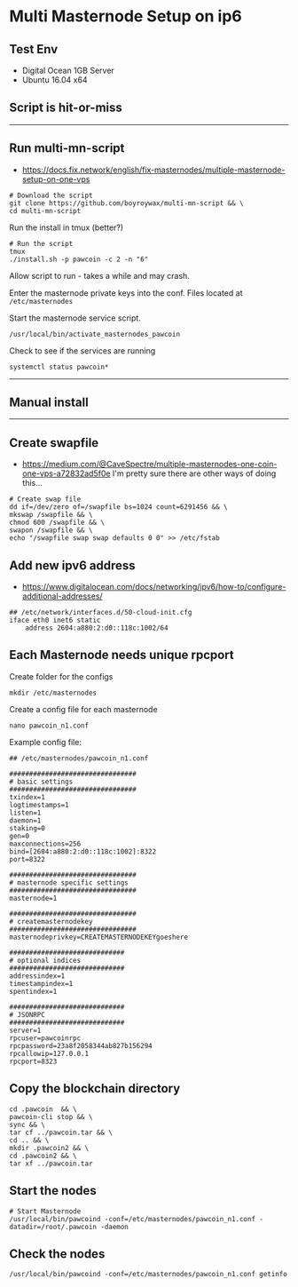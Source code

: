 # Multi Masternode Setup on ip6

## Test Env
* Digital Ocean 1GB Server
* Ubuntu 16.04 x64

## Script is hit-or-miss
---
## Run multi-mn-script
* https://docs.fix.network/english/fix-masternodes/multiple-masternode-setup-on-one-vps
```shell
# Download the script
git clone https://github.com/boyroywax/multi-mn-script && \
cd multi-mn-script
```
Run the install in tmux (better?)
```shell
# Run the script
tmux
./install.sh -p pawcoin -c 2 -n "6"
```
Allow script to run - takes a while and may crash.

Enter the masternode private keys into the conf.  Files located at ```/etc/masternodes```

Start the masternode service script.
```shell
/usr/local/bin/activate_masternodes_pawcoin
```

Check to see if the services are running
```shell
systemctl status pawcoin*
```


---
## Manual install
---
## Create swapfile
* https://medium.com/@CaveSpectre/multiple-masternodes-one-coin-one-vps-a72832ad5f0e
I'm pretty sure there are other ways of doing this...

```shell
# Create swap file
dd if=/dev/zero of=/swapfile bs=1024 count=6291456 && \
mkswap /swapfile && \
chmod 600 /swapfile && \
swapon /swapfile && \
echo "/swapfile swap swap defaults 0 0" >> /etc/fstab
```
## Add new ipv6 address
* https://www.digitalocean.com/docs/networking/ipv6/how-to/configure-additional-addresses/
```text
## /etc/network/interfaces.d/50-cloud-init.cfg
iface eth0 inet6 static
    address 2604:a880:2:d0::118c:1002/64
```

## Each Masternode needs unique rpcport
Create folder for the configs
```shell
mkdir /etc/masternodes
```
Create a config file for each masternode
```shell
nano pawcoin_n1.conf
```
Example config file:
```text
## /etc/masternodes/pawcoin_n1.conf

################################
# basic settings
################################
txindex=1
logtimestamps=1
listen=1
daemon=1
staking=0
gen=0
maxconnections=256
bind=[2604:a880:2:d0::118c:1002]:8322
port=8322

################################
# masternode specific settings
################################
masternode=1

################################
# createmasternodekey 
################################
masternodeprivkey=CREATEMASTERNODEKEYgoeshere

#############################
# optional indices
#############################
addressindex=1
timestampindex=1
spentindex=1

#############################
# JSONRPC
#############################
server=1
rpcuser=pawcoinrpc
rpcpassword=23a8f2058344ab827b156294
rpcallowip=127.0.0.1
rpcport=8323
```

## Copy the blockchain directory
```shell
cd .pawcoin  && \
pawcoin-cli stop && \
sync && \
tar cf ../pawcoin.tar && \
cd .. && \
mkdir .pawcoin2 && \
cd .pawcoin2 && \
tar xf ../pawcoin.tar
```

## Start the nodes
```shell
# Start Masternode
/usr/local/bin/pawcoind -conf=/etc/masternodes/pawcoin_n1.conf -datadir=/root/.pawcoin -daemon
```

## Check the nodes
```shell
/usr/local/bin/pawcoind -conf=/etc/masternodes/pawcoin_n1.conf getinfo
```